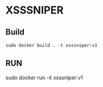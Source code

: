# XSSSNIPER

## Build
`sudo docker build . -t xsssniper:v1`

## RUN
sudo docker run -it xsssniper:v1
